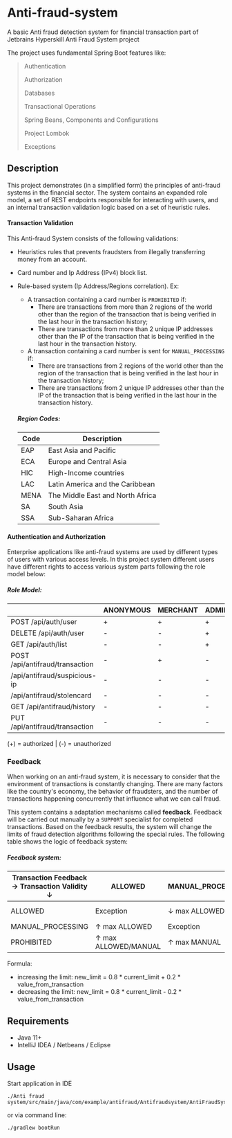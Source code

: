 # Anti-fraud-system
A basic Anti fraud detection system for financial transaction part of Jetbrains Hyperskill Anti Fraud System project

The project uses fundamental Spring Boot features like:
> 
> Authentication
> 
> Authorization
> 
> Databases
> 
> Transactional Operations
> 
> Spring Beans, Components and Configurations
> 
> Project Lombok
> 
> Exceptions



## Description

This project demonstrates (in a simplified form) the principles of anti-fraud systems in the financial sector. The system contains an expanded role model, a set of REST endpoints responsible for interacting with users, and an internal transaction validation logic based on a set of heuristic rules.


#### Transaction Validation

This Anti-fraud System consists of the following validations:
- Heuristics rules that prevents fraudsters from illegally transferring money from an account.
- Card number and Ip Address (IPv4) block list.
- Rule-based system (Ip Address/Regions correlation). Ex:
    - A transaction containing a card number is `PROHIBITED` if:
        - There are transactions from more than 2 regions of the world other than the region of the transaction that is being verified in the last hour in the transaction history;
        - There are transactions from more than 2 unique IP addresses other than the IP of the transaction that is being verified in the last hour in the transaction history.
    - A transaction containing a card number is sent for `MANUAL_PROCESSING` if:
        - There are transactions from 2 regions of the world other than the region of the transaction that is being verified in the last hour in the transaction history;
        - There are transactions from 2 unique IP addresses other than the IP of the transaction that is being verified in the last hour in the transaction history.

  ##### Region Codes:
  | Code | Description                      |
  	|------|----------------------------------|
  | EAP  | East Asia and Pacific            |
  | ECA  | Europe and Central Asia          |
  | HIC  | High-Income countries            |
  | LAC  | Latin America and the Caribbean  |
  | MENA | The Middle East and North Africa |
  | SA   | South Asia                       |
  | SSA  | Sub-Saharan Africa               |


#### Authentication and Authorization

Enterprise applications like anti-fraud systems are used by different types of users with various access levels. In this project system different users have different rights to access various system parts following the role model below:

##### Role Model:
|                                 | ANONYMOUS | MERCHANT | ADMINISTRATOR | SUPPORT |  
|---------------------------------|-----------|----------|---------------|---------|  
| POST /api/auth/user             | +         | +        | +             | +       |  
| DELETE /api/auth/user           | -         | -        | +             | -       |  
| GET /api/auth/list              | -         | -        | +             | +       |  
| POST /api/antifraud/transaction | -         | +        | -             | -       |  
| /api/antifraud/suspicious-ip    | -         | -        | -             | +       |  
| /api/antifraud/stolencard       | -         | -        | -             | +       |  
| GET /api/antifraud/history      | -         | -        | -             | +       |  
| PUT /api/antifraud/transaction  | -         | -        | -             | +       |  

(+) = authorized | (-) = unauthorized

### Feedback

When working on an anti-fraud system, it is necessary to consider that the environment of transactions is constantly changing. There are many factors like the country's economy, the behavior of fraudsters, and the number of transactions happening concurrently that influence what we can call fraud.

This system contains a adaptation mechanisms called **feedback**. Feedback will be carried out manually by a `SUPPORT` specialist for completed transactions. Based on the feedback results, the system will change the limits of fraud detection algorithms following the special rules. The following table shows the logic of feedback system:

##### Feedback system:
| Transaction Feedback → Transaction Validity ↓ | ALLOWED              | MANUAL_PROCESSING | PROHIBITED           |
|-----------------------------------------------|----------------------|-------------------|----------------------|
| ALLOWED                                       | Exception            | ↓ max ALLOWED     | ↓ max ALLOWED/MANUAL |
| MANUAL_PROCESSING                             | ↑ max ALLOWED        | Exception         | ↓ max MANUAL         |
| PROHIBITED                                    | ↑ max ALLOWED/MANUAL | ↑ max MANUAL      | Exception            |

Formula:
- increasing the limit: new_limit = 0.8 * current_limit + 0.2 * value_from_transaction
- decreasing the limit: new_limit = 0.8 * current_limit - 0.2 * value_from_transaction

## Requirements

- Java 11+
- IntelliJ IDEA / Netbeans / Eclipse

## Usage

Start application in IDE 

```  
./Anti fraud system/src/main/java/com/example/antifraud/Antifraudsystem/AntiFraudSystemApplication.java
```  

or via command line:

```  
./gradlew bootRun  
```  